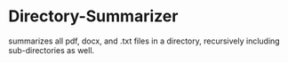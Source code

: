 # Directory-Summarizer
summarizes all pdf, docx, and .txt files in a directory, recursively including sub-directories as well.
